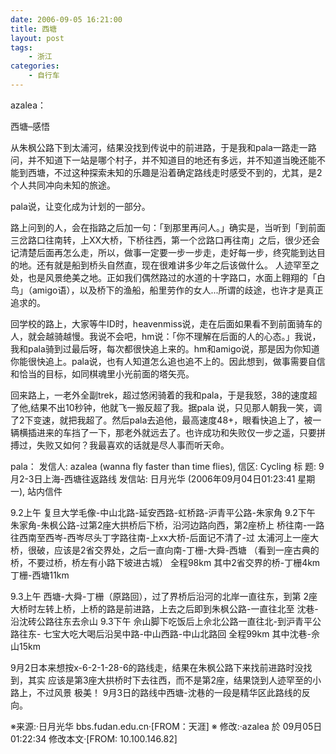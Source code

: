 ```yaml
---
date: 2006-09-05 16:21:00
title: 西塘
layout: post
tags:
    - 浙江
categories:
    - 自行车
---
```

azalea：

西塘–感悟

从朱枫公路下到太浦河，结果没找到传说中的前进路，于是我和pala一路走一路问，并不知道下一站是哪个村子，并不知道目的地还有多远，并不知道当晚还能不能到西塘，不过这种探索未知的乐趣是沿着确定路线走时感受不到的，尤其，是2个人共同冲向未知的旅途。

pala说，让变化成为计划的一部分。

路上问到的人，会在指路之后加一句：「到那里再问人。」确实是，当听到「到前面三岔路口往南转，上XX大桥，下桥往西，第一个岔路口再往南」之后，很少还会记清楚后面再怎么走，所以，做事一定要一步一步走，走好每一步，终究能到达目的地。还有就是船到桥头自然直，现在很难讲多少年之后该做什么。
人迹罕至之处，也是风景绝美之地。正如我们偶然路过的水道的十字路口，水面上翱翔的「白鸟」（amigo语），以及桥下的渔船，船里劳作的女人...所谓的歧途，也许才是真正追求的。

回学校的路上，大家等牛ID时，heavenmiss说，走在后面如果看不到前面骑车的人，就会越骑越慢。我说不会吧，hm说：「你不理解在后面的人的心态。」我说，我和pala骑到过最后呀，每次都很快追上来的。hm和amigo说，那是因为你知道你能很快追上。pala说，也有人知道怎么追也追不上的。因此想到，做事需要自信和恰当的目标，如同棋魂里小光前面的塔矢亮。

回来路上，一老外全副trek，超过悠闲骑着的我和pala，于是我怒，38的速度超了他,结果不出10秒钟，他就飞一搬反超了我。据pala 说，只见那人朝我一笑，调了2下变速，就把我超了。然后pala去追他，最高速度48+，眼看快追上了，被一辆横插进来的车挡了一下，那老外就远去了。也许成功和失败仅一步之遥，只要拼搏过，失败又如何？我最喜欢的话就是尽人事而听天命。

pala：
发信人: azalea (wanna fly faster than time flies), 信区: Cycling
标  题: 9月2-3日上海-西塘往返路线
发信站: 日月光华 (2006年09月04日01:23:41 星期一), 站内信件

9.2上午 复旦大学毛像-中山北路-延安西路-虹桥路-沪青平公路-朱家角
9.2下午 朱家角-朱枫公路-过第2座大拱桥后下桥，沿河边路向西，第2座桥上
桥往南-一路往西南至西岑-西岑尽头丁字路往南-上xx大桥-后面记不清了-过
太浦河上一座大桥，很破，应该是2省交界处，之后一直向南-丁栅-大舜-西塘
（看到一座古典的桥，不要过桥，桥左有小路下坡进古城）
全程98km 其中2省交界的桥-丁栅4km 丁栅-西塘11km

9.3上午 西塘-大舜-丁栅（原路回），过了界桥后沿河的北岸一直往东，到第
2座大桥时左转上桥，上桥的路是前进路，上去之后即到朱枫公路-一直往北至
沈巷-沿沈砖公路往东去佘山
9.3下午 佘山脚下吃饭后上佘北公路一直往北-到沪青平公路往东-
七宝大吃大喝后沿吴中路-中山西路-中山北路回
全程99km 其中沈巷-佘山15km

9月2日本来想按x-6-2-1-28-6的路线走，结果在朱枫公路下来找前进路时没找到，其实
应该是第3座大拱桥时下去往西，而不是第2座，结果饶到人迹罕至的小路上，不过风景
极美！
9月3日的路线中西塘-沈巷的一段是精华区此路线的反向。

※来源:·日月光华 bbs.fudan.edu.cn·[FROM：天涯]
※ 修改:·azalea 於 09月05日01:22:34 修改本文·[FROM: 10.100.146.82] 
